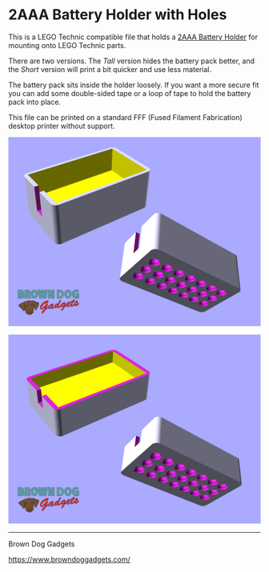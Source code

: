 # 2AAA Battery Holder with Holes

This is a LEGO Technic compatible file that holds a [2AAA Battery Holder](https://www.browndoggadgets.com/products/aaa-battery-holder-double) for mounting onto LEGO Technic parts.

There are two versions. The *Tall* version hides the battery pack better, and the *Short* version will print a bit quicker and use less material.

The battery pack sits inside the holder loosely. If you want a more secure fit you can add some double-sided tape or a loop of tape to hold the battery pack into place.

This file can be printed on a standard FFF (Fused Filament Fabrication) desktop printer without support.

![](Images/2AAA-Battery-Holder-with-Holes-Tall.png)

![](Images/2AAA-Battery-Holder-with-Holes-Short.png)


---

Brown Dog Gadgets

https://www.browndoggadgets.com/
